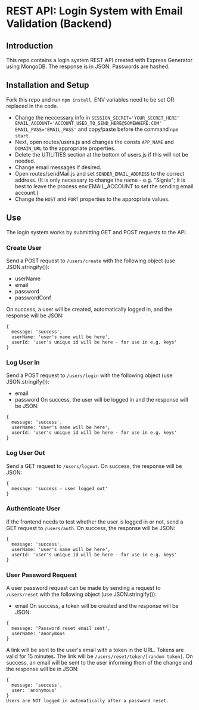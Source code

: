 # REST API: Login System with Email Validation (Backend)

## Introduction
This repo contains a login system REST API created with Express Generator using MongoDB. The response is in JSON. Passwords are hashed.

## Installation and Setup
Fork this repo and run `npm install`. ENV variables need to be set OR replaced in the code. 
* Change the neccessary info in `SESSION_SECRET='YOUR_SECRET_HERE' EMAIL_ACCOUNT='ACCOUNT_USED_TO_SEND_HERE@SOMEWHERE.COM' EMAIL_PASS='EMAIL_PASS'` and copy/paste before the command `npm start`. 
* Next, open routes/users.js and changes the consts `APP_NAME` and `DOMAIN_URL` to the appropriate properties. 
* Delete the UTILITIES section at the bottom of users.js if this will not be needed.
* Change email messages if desired.
* Open routes/sendMail.js and set `SENDER_EMAIL_ADDRESS` to the correct address. (It is only necessary to change the name - e.g. "Signie"; it is best to leave the process.env.EMAIL_ACCOUNT to set the sending email account.)
* Change the `HOST` and `PORT` properties to the appropriate values.

## Use
The login system works by submitting GET and POST requests to the API.

### Create User
Send a POST request to `/users/create` with the following object (use JSON.stringify()):
* userName
* email
* password
* passwordConf

On success, a user will be created, automatically logged in, and the response will be JSON: 
```
{
  message: 'success',
  userName: 'user's name will be here',
  userId: 'user's unique id will be here - for use in e.g. keys'
}
```

### Log User In
Send a POST request to `/users/login` with the following object (use JSON.stringify()):
* email
* password
On success, the user will be logged in and the response will be JSON:
```
{
  message: 'success',
  userName: 'user's name will be here',
  userId: 'user's unique id will be here - for use in e.g. keys'
}
```

### Log User Out
Send a GET request to `/users/logout`. On success, the response will be JSON:
```
{
  message: 'success - user logged out'
}
```

### Authenticate User
If the frontend needs to test whether the user is logged in or not, send a GET request to `/users/auth`. On success, the response will be JSON:
```
{
  message: 'success',
  userName: 'user's name will be here',
  userId: 'user's unique id will be here - for use in e.g. keys'
}
```

### User Password Request
A user password request can be made by sending a request to `/users/reset` with the following object (use JSON.stringify()):
* email
On success, a token will be created and the response will be JSON:
```
{
  message: 'Password reset email sent',
  userName: 'anonymous
}
```
A link will be sent to the user's email with a token in the URL. Tokens are valid for 15 minutes. The link will be `/users/reset/token/[random token]`. On success, an email will be sent to the user informing them of the change and the response will be in JSON:
```
{
  message: 'success',
  user: 'anonymous'
}
Users are NOT logged in automatically after a password reset.


